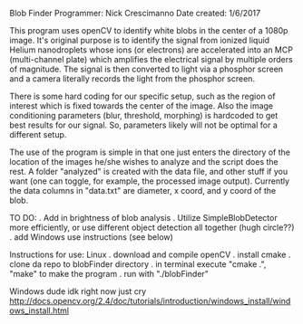 Blob Finder
Programmer: Nick Crescimanno
Date created: 1/6/2017

This program uses openCV to identify white blobs in the center of a 1080p image. It's original purpose is to identify the signal from ionized liquid Helium nanodroplets whose ions (or electrons) are accelerated into an MCP (multi-channel plate) which amplifies the electrical signal by multiple orders of magnitude. The signal is then converted to light via a phosphor screen and a camera literally records the light from the phosphor screen. 

There is some hard coding for our specific setup, such as the region of interest which is fixed towards the center of the image. Also the image conditioning parameters (blur, threshold, morphing) is hardcoded to get best results for our signal. So, parameters likely will not be optimal for a different setup. 

The use of the program is simple in that one just enters the directory of the location of the images he/she wishes to analyze and the script does the rest. A folder "analyzed" is created with the data file, and other stuff if you want (one can toggle, for example, the processed image output). Currently the data columns in "data.txt" are diameter, x coord, and y coord of the blob. 

TO DO:
. Add in brightness of blob analysis
. Utilize SimpleBlobDetector more efficiently, or use different object detection all together (hugh circle??)
. add Windows use instructions (see below)

Instructions for use:
Linux 
. download and compile openCV
. install cmake
. clone da repo to blobFinder directory
. in terminal execute "cmake .", "make" to make the program
. run with "./blobFinder"

Windows
dude idk right now just cry http://docs.opencv.org/2.4/doc/tutorials/introduction/windows_install/windows_install.html




